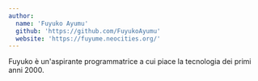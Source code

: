 ```yaml
---
author:
  name: 'Fuyuko Ayumu'
  github: 'https://github.com/FuyukoAyumu'
  website: 'https://fuyume.neocities.org/'
---
```


Fuyuko è un'aspirante programmatrice a cui piace la tecnologia dei primi anni 2000.